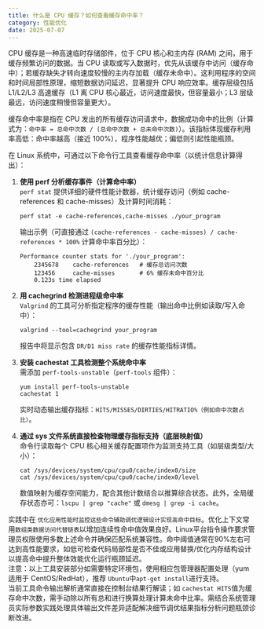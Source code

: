 ```yaml
---
title: 什么是 CPU 缓存？如何查看缓存命中率？
category: 性能优化
date: 2025-07-07
---
```

CPU 缓存是一种高速临时存储部件，位于 CPU 核心和主内存 (RAM) 之间，用于缓存频繁访问的数据。当 CPU 读取或写入数据时，优先从该缓存中访问（缓存命中）；若缓存缺失才转向速度较慢的主内存加载（缓存未命中）。这利用程序的空间和时间局部性原理，缩短数据访问延迟，显著提升 CPU 响应效率。缓存层级包括 L1/L2/L3 高速缓存（L1 离 CPU 核心最近，访问速度最快，但容量最小；L3 层级最远，访问速度稍慢但容量更大）。

缓存命中率是指在 CPU 发出的所有缓存访问请求中，数据成功命中的比例（计算式为：`命中率 = 总命中次数 / (总命中次数 + 总未命中次数)`）。该指标体现缓存利用率高低：命中率越高（接近 100%），程序性能越优；偏低则引起性能瓶颈。

在 Linux 系统中，可通过以下命令行工具查看缓存命中率（以统计信息计算得出）：

1. **使用 perf 分析缓存事件（计算命中率）**  
   `perf stat` 提供详细的硬件性能计数器，统计缓存访问（例如 cache-references 和 cache-misses）及计算时间消耗：  
   ```shell
   perf stat -e cache-references,cache-misses ./your_program
   ```  
   输出示例（可直接通过 `(cache-references - cache-misses) / cache-references * 100%` 计算命中率百分比）：  
   ```
   Performance counter stats for './your_program':
       2345678    cache-references   # 缓存总访问次数
       123456     cache-misses       # 6% 缓存未命中百分比
       0.123s time elapsed
   ```

2. **用 cachegrind 检测进程级命中率**  
   `Valgrind` 的工具可分析指定程序的缓存性能（输出命中比例如读取/写入命中）：  
   ```shell
   valgrind --tool=cachegrind your_program
   ```  
   报告中将显示包含 `DR/D1 miss rate` 的缓存性能指标详情。

3. **安装 cachestat 工具检测整个系统命中率**  
   需添加 `perf-tools-unstable`（`perf-tools` 组件）：  
   ```shell
   yum install perf-tools-unstable
   cachestat 1
   ```  
   实时动态输出缓存指标：`HITS/MISSES/DIRTIES/HITRATIO%（例如命中次数占比）`。

4. **通过 sys 文件系统直接检查物理缓存指标支持（底层映射值）**  
   命令行读取每个 CPU 核心相关缓存配置项作为监测支持工具（如层级类型/大小）：  
   ```shell
   cat /sys/devices/system/cpu/cpu0/cache/index0/size
   cat /sys/devices/system/cpu/cpu0/cache/index0/level
   ```
   数值映射为缓存空间能力，配合其他计数结合以推算综合状态。此外，全局缓存状态亦可：`lscpu | grep "cache"` 或 `dmesg | grep -i cache`。

实践中在 `优化应用性能时监控这些命令辅助调优逻辑设计实现高命中目标`。优化上下文常用`数组类数据访问代替链表`以增加连续性命中值效果良好。Linux平台指令操作要求管理员权限使用多数上述命令并确保匹配系统兼容性。命中阈值通常在90%左右可达到高性能要求，如低可检查代码局部性是否不佳或应用替换/优化内存结构设计以提高命中提升整体效能优化运行瓶颈延迟。  
注意：以上工具安装部分如需要特定环境包，使用相应包管理器配置处理（yum 适用于 CentOS/RedHat），推荐 `Ubuntu`中`apt-get install`进行支持。  
当前工具命令输出解析通常直接在控制台结果行解读；如 `cachestat HITS`值为缓存命中次数，需手动除以所有总和进行换算处理计算未命中比率。需结合系统管理员实际参数实践处理具体输出文件差异适配解决细节调优结果指标分析问题瓶颈诊断改进。

